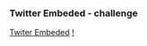 ### Twitter Embeded - challenge
[Twiter Embeded](https://github.com/lionisare/UI-Design-Chalenge/assets/103130452/f6acff7f-3ffc-46d9-bd12-4af6574d9416) 
[!](https://design-twitter-embed.vercel.app)
